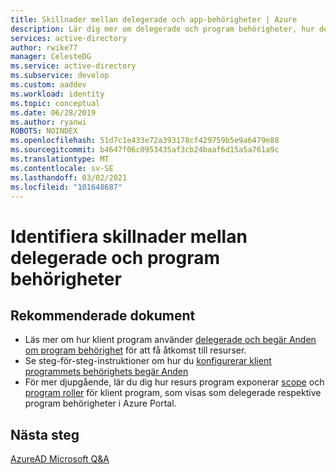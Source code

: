 ```yaml
---
title: Skillnader mellan delegerade och app-behörigheter | Azure
description: Lär dig mer om delegerade och program behörigheter, hur de används av klienter och exponeras av resurser för program som du utvecklar med Azure AD
services: active-directory
author: rwike77
manager: CelesteDG
ms.service: active-directory
ms.subservice: develop
ms.custom: aaddev
ms.workload: identity
ms.topic: conceptual
ms.date: 06/28/2019
ms.author: ryanwi
ROBOTS: NOINDEX
ms.openlocfilehash: 51d7c1e433e72a393178cf429759b5e9a6479e88
ms.sourcegitcommit: b4647f06c0953435af3cb24baaf6d15a5a761a9c
ms.translationtype: MT
ms.contentlocale: sv-SE
ms.lasthandoff: 03/02/2021
ms.locfileid: "101648687"
---
```

# <a name="how-to-recognize-differences-between-delegated-and-application-permissions"></a>Identifiera skillnader mellan delegerade och program behörigheter

## <a name="recommended-documents"></a>Rekommenderade dokument

- Läs mer om hur klient program använder [delegerade och begär Anden om program behörighet](developer-glossary.md#permissions) för att få åtkomst till resurser.
- Se steg-för-steg-instruktioner om hur du [konfigurerar klient programmets behörighets begär Anden](quickstart-configure-app-access-web-apis.md)
- För mer djupgående, lär du dig hur resurs program exponerar [scope](developer-glossary.md#scopes) och [program roller](developer-glossary.md#roles) för klient program, som visas som delegerade respektive program behörigheter i Azure Portal. 

## <a name="next-steps"></a>Nästa steg
[AzureAD Microsoft Q&A](/answers/topics/azure-active-directory.html)